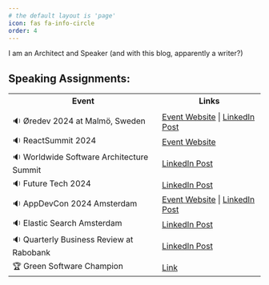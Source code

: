 ```yaml
---
# the default layout is 'page'
icon: fas fa-info-circle
order: 4
---
```



I am an Architect and Speaker (and with this blog, apparently a writer?)

## Speaking Assignments:

<table>
  <tr align="center">
    <th>Event</th>
    <th>Links</th>
  </tr>
   <tr>
    <td> </td>
    
  </tr>
    <tr>
    <td> 🔉  Øredev 2024 at Malmö, Sweden</td>
    <td><a href="https://oredev.org/line-up?tags=Leadership-MGMT" target="_blank"> Event Website</a> |  <a href="https://www.linkedin.com/feed/update/urn:li:activity:7262374030895202304/" target="_blank">LinkedIn Post</a> </td>
  </tr>
  <tr>
    <td>🔉 ReactSummit 2024</td>
    <td><a href="https://portal.gitnation.org/person/saravanan_nagarajan/" target="_blank">Event Website</a></td>
  </tr>
    <tr>
    <td>🔉 Worldwide Software Architecture Summit </td>
    <td><a href="https://www.linkedin.com/feed/update/urn:li:activity:7197241955792076801/" target="_blank">LinkedIn Post</a></td>
  </tr>
  <tr>
    <td>🔉 Future Tech 2024</td>
    <td><a href="https://www.linkedin.com/feed/update/urn:li:activity:7188076562708148224/" target="_blank">LinkedIn Post</a></td>
  </tr>
    <tr>
    <td>🔉 AppDevCon 2024 Amsterdam</td>
    <td><a href="https://appdevcon.nl/speaker/saravanan-k-nagarajan/" target="_blank">Event Website</a> | <a href="https://www.linkedin.com/feed/update/urn:li:activity:7176178016757125122/" target="_blank">LinkedIn Post</a></td>
  </tr>
    <tr>
    <td>🔉 Elastic Search Amsterdam </td>
    <td><a href="https://www.linkedin.com/feed/update/urn:li:activity:7141110513299550208/" target="_blank">LinkedIn Post</a></td>
  </tr>
    <tr>
    <td>🔉 Quarterly Business Review at Rabobank</td>
    <td><a href="https://www.linkedin.com/feed/update/urn:li:activity:7114896865770229760/" target="_blank">LinkedIn Post</a> </td>
  </tr>
    <tr>
    <td>🏆 Green Software Champion</td>
    <td><a href="https://champions.greensoftware.foundation/champions/saravanan-nagarajan/" target="_blank"> Link </a></td>
  </tr>
</table>


